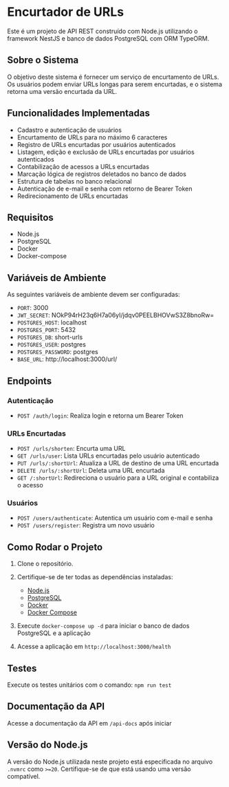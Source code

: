 # Encurtador de URLs

Este é um projeto de API REST construído com Node.js utilizando o framework NestJS e banco de dados PostgreSQL com ORM TypeORM.

## Sobre o Sistema

O objetivo deste sistema é fornecer um serviço de encurtamento de URLs. Os usuários podem enviar URLs longas para serem encurtadas, e o sistema retorna uma versão encurtada da URL.

## Funcionalidades Implementadas

- Cadastro e autenticação de usuários
- Encurtamento de URLs para no máximo 6 caracteres
- Registro de URLs encurtadas por usuários autenticados
- Listagem, edição e exclusão de URLs encurtadas por usuários autenticados
- Contabilização de acessos a URLs encurtadas
- Marcação lógica de registros deletados no banco de dados
- Estrutura de tabelas no banco relacional
- Autenticação de e-mail e senha com retorno de Bearer Token
- Redirecionamento de URLs encurtadas

## Requisitos

- Node.js
- PostgreSQL
- Docker
- Docker-compose

## Variáveis de Ambiente

As seguintes variáveis de ambiente devem ser configuradas:

- `PORT`: 3000
- `JWT_SECRET`: NOkP94rH23q6H7a06yI/jdqv0PEELBHOVwS3Z8bnoRw=
- `POSTGRES_HOST`: localhost
- `POSTGRES_PORT`: 5432
- `POSTGRES_DB`: short-urls
- `POSTGRES_USER`: postgres
- `POSTGRES_PASSWORD`: postgres
- `BASE_URL`: http://localhost:3000/url/

## Endpoints

### Autenticação

- `POST /auth/login`: Realiza login e retorna um Bearer Token

### URLs Encurtadas

- `POST /urls/shorten`: Encurta uma URL
- `GET /urls/user`: Lista URLs encurtadas pelo usuário autenticado
- `PUT /urls/:shortUrl`: Atualiza a URL de destino de uma URL encurtada
- `DELETE /urls/:shortUrl`: Deleta uma URL encurtada
- `GET /:shortUrl`: Redireciona o usuário para a URL original e contabiliza o acesso

### Usuários

- `POST /users/authenticate`: Autentica um usuário com e-mail e senha
- `POST /users/register`: Registra um novo usuário

## Como Rodar o Projeto

1. Clone o repositório.
2. Certifique-se de ter todas as dependências instaladas:

   - [Node.js](https://nodejs.org/)
   - [PostgreSQL](https://www.postgresql.org/)
   - [Docker](https://docs.docker.com/)
   - [Docker Compose](https://docs.docker.com/compose/)

3. Execute `docker-compose up -d` para iniciar o banco de dados PostgreSQL e a aplicação
4. Acesse a aplicação em `http://localhost:3000/health`

## Testes

Execute os testes unitários com o comando: `npm run test`

## Documentação da API

Acesse a documentação da API em `/api-docs` após iniciar

## Versão do Node.js

A versão do Node.js utilizada neste projeto está especificada no arquivo `.nvmrc` como `>=20`. Certifique-se de que está usando uma versão compatível.
